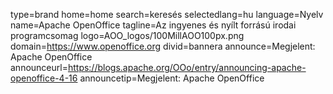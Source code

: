 type=brand
home=home
search=keresés
selectedlang=hu
language=Nyelv
name=Apache OpenOffice
tagline=Az ingyenes és nyílt forrású irodai programcsomag
logo=AOO_logos/100MillAOO100px.png
domain=https://www.openoffice.org
divid=bannera
announce=Megjelent: Apache OpenOffice
announceurl=https://blogs.apache.org/OOo/entry/announcing-apache-openoffice-4-16
announcetip=Megjelent: Apache OpenOffice
~~~~~~
